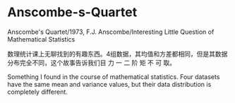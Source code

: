 # Anscombe-s-Quartet
Anscombe's Quartet/1973, F.J. Anscombe/Interesting Little Question of Mathematical Statistics

数理统计课上无聊找到的有趣东西。4组数据，其均值和方差都相同，但是其数据分布完全不同，这个故事告诉我们目 力 一 二 阶 矩 不 可 取。

Something I found in the course of mathematical statistics. Four datasets have the same mean and variance values, but their data distribution is completely different.
